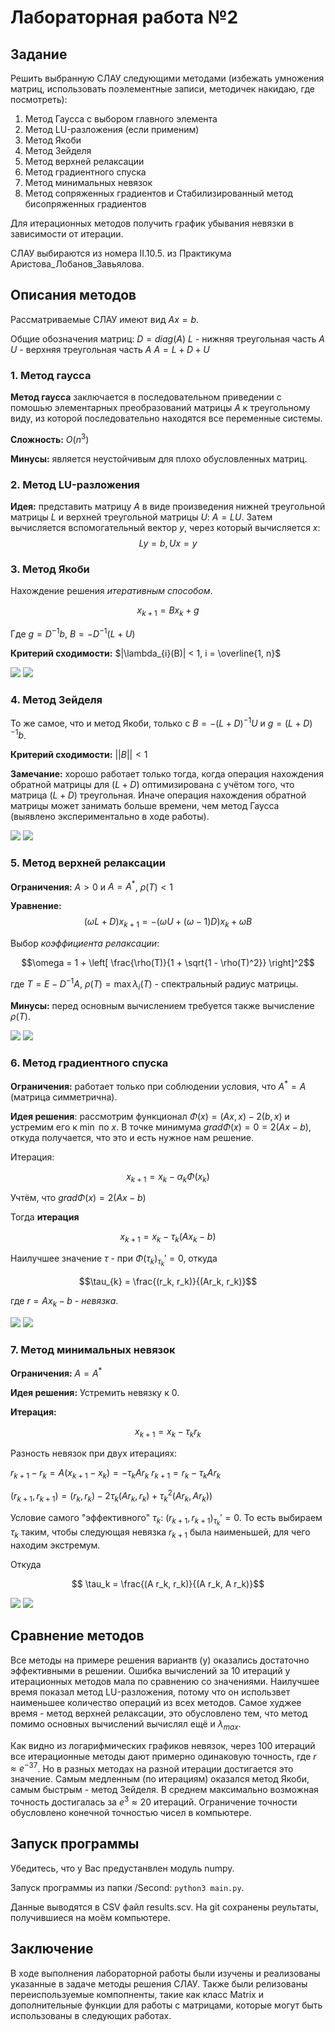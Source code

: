 # Лабораторная работа №2

## Задание
Решить выбранную СЛАУ следующими методами (избежать умножения матриц, использовать поэлементные записи, методичек накидаю, где посмотреть): 

1. Метод Гаусса с выбором главного элемента
2. Метод LU-разложения (если применим)
3. Метод Якоби
4. Метод Зейделя
5. Метод верхней релаксации
6. Метод градиентного спуска
7. Метод минимальных невязок
8. Метод сопряженных градиентов и Стабилизированный метод бисопряженных градиентов

Для итерационных методов получить график убывания невязки в зависимости от итерации.

СЛАУ выбираются из номера II.10.5. из Практикума Аристова_Лобанов_Завьялова.


## Описания методов
Рассматриваемые СЛАУ имеют вид $Ax = b$.

Общие обозначения матриц:
$D = diag(A)$
$L$ - нижняя треугольная часть $A$
$U$ - верхняя треугольная часть $A$
$A = L + D + U$

### 1. Метод гаусса

**Метод гаусса** заключается в последовательном приведении с помошью элементарных преобразований матрицы $A$ к треугольному виду, из которой последовательно находятся все переменные системы. 

**Сложность:** $O(n^3)$

**Минусы:** является неустойчивым для плохо обусловленных матриц.

### 2. Метод LU-разложения

**Идея:** представить матрицу $A$ в виде произведения нижней треугольной матрицы $L$ и верхней треугольной матрицы $U$: $A = LU$. Затем вычисляется вспомогательный вектор $y$, через который вычисляется $x$:
$$Ly = b, Ux = y$$


### 3. Метод Якоби

Нахождение решения *итеративным способом*.

$$x_{k+1} = B x_{k} + g$$

Где $g = D^{-1}b$,  $B = -D^{-1}(L + U)$

**Критерий сходимости:** $|\lambda_{i}(B)| < 1, i = \overline{1, n}$

![](./imgs/r_jakobi.png)
![](./imgs/lnr100_jakobi.png)

### 4. Метод Зейделя

То же самое, что и метод Якоби, только с $B = -(L+D)^{-1}U$ и $g = (L + D)^{-1}b$. 

**Критерий сходимости:** $||B|| < 1$

**Замечание:** хорошо работает только тогда, когда операция нахождения обратной матрицы  для $(L + D)$ оптимизирована с учётом того, что матрица $(L + D)$ треугольная. Иначе операция нахождения обратной матрицы может занимать больше времени, чем метод Гаусса (выявлено экспериментально в ходе работы).

![](./imgs/r_seidel.png)
![](./imgs/lnr100_seidel.png)

### 5. Метод верхней релаксации

**Ограничения:** $A > 0$ и $A = A^{*}$, $\rho(T) < 1$

**Уравнение:** 
$$(\omega L + D)x_{k + 1} = - (\omega U + (\omega - 1)D)x_k + \omega B$$

Выбор *коэффициента релаксации*:

$$\omega = 1 + \left[ \frac{\rho(T)}{1 + \sqrt{1 - \rho(T)^2}} \right]^2$$

где $T = E - D^{-1} A$, $\rho(T) = \max{\lambda_i(T)}$ - спектральный радиус матрицы.

**Минусы:** перед основным вычислением требуется также вычисление $\rho(T)$.

![](./imgs/r_up_r.png)
![](./imgs/lnr100_up_r.png)

### 6. Метод градиентного спуска

**Ограничения:** работает только при соблюдении условия, что $A^{*} = A$ (матрица симметрична).

**Идея решения**: рассмотрим функционал $\Phi(x) = (Ax, x) - 2(b, x)$ и устремим его к $\min$ по $x$. В точке минимума $grad \Phi(x) = 0 = 2(Ax - b)$, откуда получается, что это и есть нужное нам решение.

Итерация:

$$x_{k + 1} = x_{k} - \alpha_{k} \Phi(x_{k})$$

Учтём, что $grad \Phi(x) = 2(Ax - b)$

Тогда **итерация**

$$x_{k + 1} = x_{k} - \tau_k (Ax_k - b)$$

Наилучшее значение $\tau$ - при $\Phi(\tau_k)_{\tau_k}' = 0$, откуда 

$$\tau_{k} = \frac{(r_k, r_k)}{(Ar_k, r_k)}$$

где $r = Ax_k - b$ - *невязка*.

![](./imgs/r_grad.png)
![](./imgs/lnr100_grad.png)

### 7. Метод минимальных невязок

**Ограничения:** $A = A^{*}$

**Идея решения:** Устремить невязку к 0.

**Итерация:**

$$x_{k + 1} = x_{k} - \tau_k r_k$$

Разность невязок при двух итерациях:

$r_{k + 1} - r_{k} = A(x_{k + 1} - x_{k}) = -\tau_{k} A r_{k}$
$r_{k + 1} = r_{k} - \tau_k A r_k$

$(r_{k + 1}, r_{k + 1}) = (r_k, r_k) - 2 \tau_k (A r_k, r_k) + \tau_{k}^{2}(A r_k, A r_k))$

Условие самого "эффективного" $\tau_k$: $(r_{k + 1}, r_{k + 1})_{\tau_k}' = 0$. То есть выбираем $\tau_k$ таким, чтобы следующая невязка $r_{k + 1}$ была наименьшей, для чего находим экстремум.

Откуда 

$$ \tau_k = \frac{(A r_k, r_k)}{(A r_k, A r_k)}$$

![](./imgs/r_min_r.png)
![](./imgs/lnr100_min_r.png)

## Сравнение методов

Все методы на примере решения вариантв (у) оказались достаточно эффективными в решении. Ошибка вычислений за 10 итераций у итерационных методов мала по сравнению со значениями. Наилучшее время показал метод LU-разложения, потому что он использвет наименьшее количество операций из всех методов. Самое худжее время - метод верхней релаксации, это обусловлено тем, что метод помимо основных вычислений вычислял ещё и $\lambda_{max}$.

Как видно из логарифмических графиков невязок, через 100 итераций все итерационные методы дают примерно одинаковую точность, где $r \approx e^{-37}$. Но в разных методах на разной итерации достигается это значение. Самым медленным (по итерациям) оказался метод Якоби, самым быстрым - метод Зейделя. В среднем максимально возможная точность достигалась за $e^{3} \approx 20$ итераций. Ограничение точности обусловлено конечной точностью чисел в компьютере.

## Запуск программы

Убедитесь, что у Вас предустанвлен модуль numpy.

Запуск программы из папки /Second: `python3 main.py`.

Данные выводятся в CSV файл results.scv. На git сохранены реультаты, получившиеся на моём компьютере.

## Заключение

В ходе выполнения лабораторной работы были изучены и реализованы указанные в задаче методы решения СЛАУ. Также были релизованы переиспользуемые компопненты, такие как класс Matrix и дополнительные функции для работы с матрицами, которые могут быть использованы в следующих работах.
